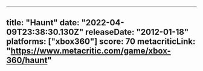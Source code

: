 
---
title: "Haunt"
date: "2022-04-09T23:38:30.130Z"
releaseDate: "2012-01-18"
platforms: ["xbox360"]
score: 70
metacriticLink: "https://www.metacritic.com/game/xbox-360/haunt"
---
